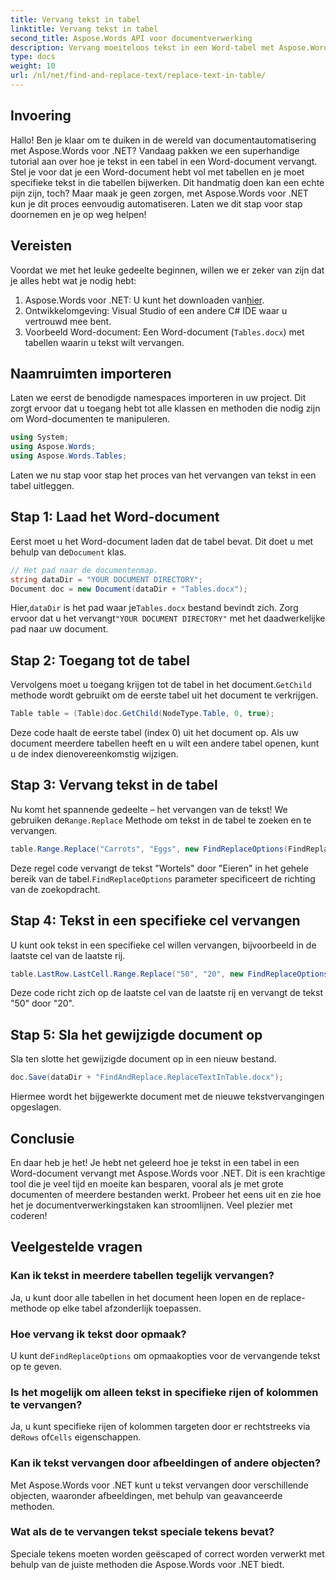 ```yaml
---
title: Vervang tekst in tabel
linktitle: Vervang tekst in tabel
second_title: Aspose.Words API voor documentverwerking
description: Vervang moeiteloos tekst in een Word-tabel met Aspose.Words voor .NET met deze gedetailleerde, stapsgewijze handleiding.
type: docs
weight: 10
url: /nl/net/find-and-replace-text/replace-text-in-table/
---
```

## Invoering

Hallo! Ben je klaar om te duiken in de wereld van documentautomatisering met Aspose.Words voor .NET? Vandaag pakken we een superhandige tutorial aan over hoe je tekst in een tabel in een Word-document vervangt. Stel je voor dat je een Word-document hebt vol met tabellen en je moet specifieke tekst in die tabellen bijwerken. Dit handmatig doen kan een echte pijn zijn, toch? Maar maak je geen zorgen, met Aspose.Words voor .NET kun je dit proces eenvoudig automatiseren. Laten we dit stap voor stap doornemen en je op weg helpen!

## Vereisten

Voordat we met het leuke gedeelte beginnen, willen we er zeker van zijn dat je alles hebt wat je nodig hebt:

1.  Aspose.Words voor .NET: U kunt het downloaden van[hier](https://releases.aspose.com/words/net/).
2. Ontwikkelomgeving: Visual Studio of een andere C# IDE waar u vertrouwd mee bent.
3. Voorbeeld Word-document: Een Word-document (`Tables.docx`) met tabellen waarin u tekst wilt vervangen.

## Naamruimten importeren

Laten we eerst de benodigde namespaces importeren in uw project. Dit zorgt ervoor dat u toegang hebt tot alle klassen en methoden die nodig zijn om Word-documenten te manipuleren.

```csharp
using System;
using Aspose.Words;
using Aspose.Words.Tables;
```

Laten we nu stap voor stap het proces van het vervangen van tekst in een tabel uitleggen.

## Stap 1: Laad het Word-document

 Eerst moet u het Word-document laden dat de tabel bevat. Dit doet u met behulp van de`Document` klas.

```csharp
// Het pad naar de documentenmap.
string dataDir = "YOUR DOCUMENT DIRECTORY";
Document doc = new Document(dataDir + "Tables.docx");
```

 Hier,`dataDir` is het pad waar je`Tables.docx` bestand bevindt zich. Zorg ervoor dat u het vervangt`"YOUR DOCUMENT DIRECTORY"` met het daadwerkelijke pad naar uw document.

## Stap 2: Toegang tot de tabel

 Vervolgens moet u toegang krijgen tot de tabel in het document.`GetChild` methode wordt gebruikt om de eerste tabel uit het document te verkrijgen.

```csharp
Table table = (Table)doc.GetChild(NodeType.Table, 0, true);
```

Deze code haalt de eerste tabel (index 0) uit het document op. Als uw document meerdere tabellen heeft en u wilt een andere tabel openen, kunt u de index dienovereenkomstig wijzigen.

## Stap 3: Vervang tekst in de tabel

 Nu komt het spannende gedeelte – het vervangen van de tekst! We gebruiken de`Range.Replace` Methode om tekst in de tabel te zoeken en te vervangen.

```csharp
table.Range.Replace("Carrots", "Eggs", new FindReplaceOptions(FindReplaceDirection.Forward));
```

 Deze regel code vervangt de tekst "Wortels" door "Eieren" in het gehele bereik van de tabel.`FindReplaceOptions` parameter specificeert de richting van de zoekopdracht.

## Stap 4: Tekst in een specifieke cel vervangen

U kunt ook tekst in een specifieke cel willen vervangen, bijvoorbeeld in de laatste cel van de laatste rij.

```csharp
table.LastRow.LastCell.Range.Replace("50", "20", new FindReplaceOptions(FindReplaceDirection.Forward));
```

Deze code richt zich op de laatste cel van de laatste rij en vervangt de tekst "50" door "20".

## Stap 5: Sla het gewijzigde document op

Sla ten slotte het gewijzigde document op in een nieuw bestand.

```csharp
doc.Save(dataDir + "FindAndReplace.ReplaceTextInTable.docx");
```

Hiermee wordt het bijgewerkte document met de nieuwe tekstvervangingen opgeslagen.

## Conclusie

En daar heb je het! Je hebt net geleerd hoe je tekst in een tabel in een Word-document vervangt met Aspose.Words voor .NET. Dit is een krachtige tool die je veel tijd en moeite kan besparen, vooral als je met grote documenten of meerdere bestanden werkt. Probeer het eens uit en zie hoe het je documentverwerkingstaken kan stroomlijnen. Veel plezier met coderen!

## Veelgestelde vragen

### Kan ik tekst in meerdere tabellen tegelijk vervangen?
Ja, u kunt door alle tabellen in het document heen lopen en de replace-methode op elke tabel afzonderlijk toepassen.

### Hoe vervang ik tekst door opmaak?
 U kunt de`FindReplaceOptions` om opmaakopties voor de vervangende tekst op te geven.

### Is het mogelijk om alleen tekst in specifieke rijen of kolommen te vervangen?
 Ja, u kunt specifieke rijen of kolommen targeten door er rechtstreeks via de`Rows` of`Cells` eigenschappen.

### Kan ik tekst vervangen door afbeeldingen of andere objecten?
Met Aspose.Words voor .NET kunt u tekst vervangen door verschillende objecten, waaronder afbeeldingen, met behulp van geavanceerde methoden.

### Wat als de te vervangen tekst speciale tekens bevat?
Speciale tekens moeten worden geëscaped of correct worden verwerkt met behulp van de juiste methoden die Aspose.Words voor .NET biedt.